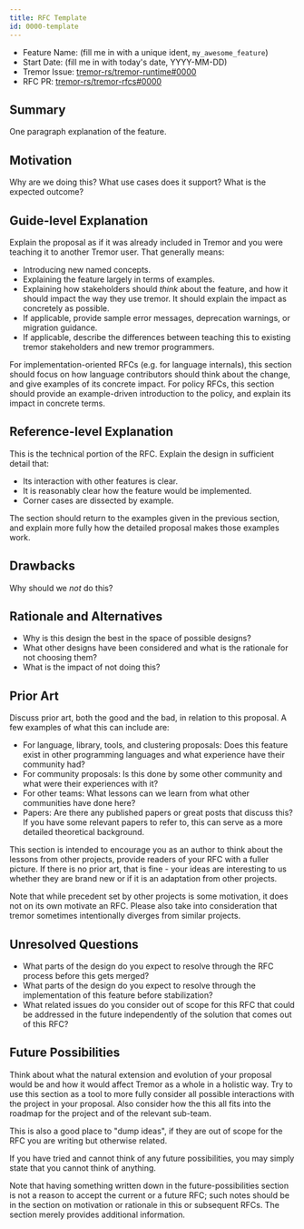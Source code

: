```yaml
---
title: RFC Template
id: 0000-template
---
```


- Feature Name: (fill me in with a unique ident, `my_awesome_feature`)
- Start Date: (fill me in with today's date, YYYY-MM-DD)
- Tremor Issue: [tremor-rs/tremor-runtime#0000](https://github.com/tremor-rs/tremor-runtime/issues/0000)
- RFC PR: [tremor-rs/tremor-rfcs#0000](https://github.com/tremor-rs/tremor-rfcs/pull/0000)

## Summary
[summary]: #summary

One paragraph explanation of the feature.

## Motivation
[motivation]: #motivation

Why are we doing this? What use cases does it support? What is the expected outcome?

## Guide-level Explanation
[guide-level-explanation]: #guide-level-explanation

Explain the proposal as if it was already included in Tremor and you were teaching it to another Tremor user. That generally means:

- Introducing new named concepts.
- Explaining the feature largely in terms of examples.
- Explaining how stakeholders should *think* about the feature, and how it should impact the way they use tremor. It should explain the impact as concretely as possible.
- If applicable, provide sample error messages, deprecation warnings, or migration guidance.
- If applicable, describe the differences between teaching this to existing tremor stakeholders and new tremor programmers.

For implementation-oriented RFCs (e.g. for language internals), this section should focus on how language contributors should think about the change, and give examples of its concrete impact. For policy RFCs, this section should provide an example-driven introduction to the policy, and explain its impact in concrete terms.

## Reference-level Explanation
[reference-level-explanation]: #reference-level-explanation

This is the technical portion of the RFC. Explain the design in sufficient detail that:

- Its interaction with other features is clear.
- It is reasonably clear how the feature would be implemented.
- Corner cases are dissected by example.

The section should return to the examples given in the previous section, and explain more fully how the detailed proposal makes those examples work.

## Drawbacks
[drawbacks]: #drawbacks

Why should we *not* do this?

## Rationale and Alternatives
[rationale-and-alternatives]: #rationale-and-alternatives

- Why is this design the best in the space of possible designs?
- What other designs have been considered and what is the rationale for not choosing them?
- What is the impact of not doing this?

## Prior Art
[prior-art]: #prior-art

Discuss prior art, both the good and the bad, in relation to this proposal.
A few examples of what this can include are:

- For language, library, tools, and clustering proposals: Does this feature exist in other programming languages and what experience have their community had?
- For community proposals: Is this done by some other community and what were their experiences with it?
- For other teams: What lessons can we learn from what other communities have done here?
- Papers: Are there any published papers or great posts that discuss this? If you have some relevant papers to refer to, this can serve as a more detailed theoretical background.

This section is intended to encourage you as an author to think about the lessons from other projects, provide readers of your RFC with a fuller picture.
If there is no prior art, that is fine - your ideas are interesting to us whether they are brand new or if it is an adaptation from other projects.

Note that while precedent set by other projects is some motivation, it does not on its own motivate an RFC.
Please also take into consideration that tremor sometimes intentionally diverges from similar projects.

## Unresolved Questions
[unresolved-questions]: #unresolved-questions

- What parts of the design do you expect to resolve through the RFC process before this gets merged?
- What parts of the design do you expect to resolve through the implementation of this feature before stabilization?
- What related issues do you consider out of scope for this RFC that could be addressed in the future independently of the solution that comes out of this RFC?

## Future Possibilities
[future-possibilities]: #future-possibilities

Think about what the natural extension and evolution of your proposal would
be and how it would affect Tremor as a whole in a holistic way. Try to use
this section as a tool to more fully consider all possible interactions with the
project in your proposal. Also consider how the this all fits into the roadmap for
the project and of the relevant sub-team.

This is also a good place to "dump ideas", if they are out of scope for the
RFC you are writing but otherwise related.

If you have tried and cannot think of any future possibilities,
you may simply state that you cannot think of anything.

Note that having something written down in the future-possibilities section
is not a reason to accept the current or a future RFC; such notes should be
in the section on motivation or rationale in this or subsequent RFCs.
The section merely provides additional information.
